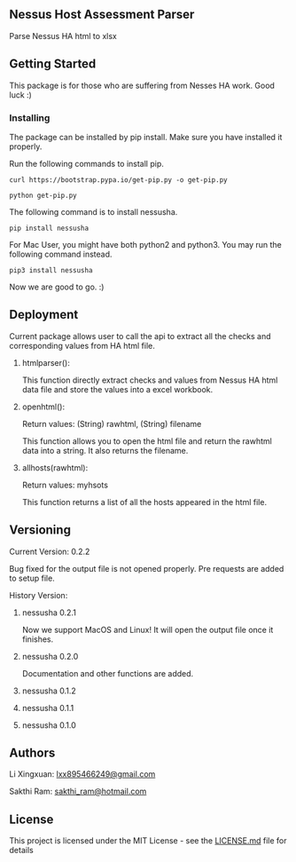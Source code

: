## Nessus Host Assessment Parser

Parse Nessus HA html to xlsx

## Getting Started

This package is for those who are suffering from Nesses HA work. Good luck :)



### Installing

The package can be installed by pip install. Make sure you have installed it properly. 

Run the following commands to install pip.

```
curl https://bootstrap.pypa.io/get-pip.py -o get-pip.py
```
```
python get-pip.py
```

The following command is to install nessusha.
```
pip install nessusha
```

For Mac User, you might have both python2 and python3. You may run the following command instead.
```
pip3 install nessusha
```

Now we are good to go. :)



## Deployment

Current package allows user to call the api to extract all the checks and corresponding values from HA html file.

1. htmlparser():

    This function directly extract checks and values from Nessus HA html data file and store the values into a excel workbook.
    
2. openhtml():

    Return values: (String) rawhtml, (String) filename
    
    This function allows you to open the html file and return the rawhtml data into a string. It also returns the filename.
    
3. allhosts(rawhtml):

    Return values: myhsots
    
    This function returns a list of all the hosts appeared in the html file. 
 





## Versioning

Current Version: 0.2.2

Bug fixed for the output file is not opened properly. Pre requests are added to setup file.

History Version: 

1. nessusha 0.2.1

    Now we support MacOS and Linux! It will open the output file once it finishes.

2. nessusha 0.2.0

    Documentation and other functions are added.

3. nessusha 0.1.2

4. nessusha 0.1.1

5. nessusha 0.1.0


## Authors
Li Xingxuan: lxx895466249@gmail.com

Sakthi Ram: sakthi_ram@hotmail.com


## License

This project is licensed under the MIT License - see the [LICENSE.md](LICENSE.md) file for details



